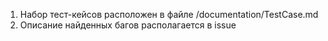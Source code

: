 1. Набор тест-кейсов расположен в файле /documentation/TestCase.md
1. Описание найденных багов располагается в issue
